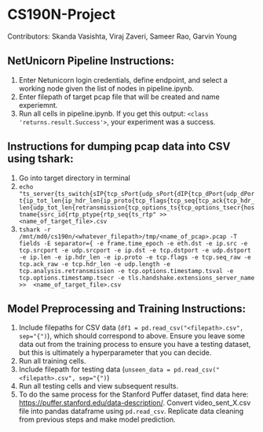 # CS190N-Project
Contributors: Skanda Vasishta, Viraj Zaveri, Sameer Rao, Garvin Young
## NetUnicorn Pipeline Instructions:
  1. Enter Netunicorn login credentials, define endpoint, and select a working node given the list of nodes in pipeline.ipynb.
  2. Enter filepath of target pcap file that will be created and name experiemnt.
  3. Run all cells in pipeline.ipynb. If you get this output: ```<class 'returns.result.Success'>```, your experiment was a success. 
## Instructions for dumping pcap data into CSV using tshark:
  1. Go into target directory in terminal
  2. ```echo "ts_server{ts_switch{sIP{tcp_sPort{udp_sPort{dIP{tcp_dPort{udp_dPort{ip_tot_len{ip_hdr_len{ip_proto{tcp_flags{tcp_seq{tcp_ack{tcp_hdr_len{udp_tot_len{retransmission{tcp_options_ts{tcp_options_tsecr{hostname{ssrc_id{rtp_ptype{rtp_seq{ts_rtp" >> <name_of_target_file>.csv```
  4. ```tshark -r /mnt/md0/cs190n/<whatever_filepath>/tmp/<name_of_pcap>.pcap -T fields -E separator={ -e frame.time_epoch -e eth.dst -e ip.src -e tcp.srcport -e udp.srcport -e ip.dst -e tcp.dstport -e udp.dstport -e ip.len -e ip.hdr_len -e ip.proto -e tcp.flags -e tcp.seq_raw -e tcp.ack_raw -e tcp.hdr_len -e udp.length -e tcp.analysis.retransmission -e tcp.options.timestamp.tsval -e tcp.options.timestamp.tsecr -e tls.handshake.extensions_server_name >>  <name_of_target_file>.csv```
## Model Preprocessing and Training Instructions:
  1. Include filepaths for CSV data (```df1 = pd.read_csv("<filepath>.csv", sep="{")```), which should correspond to above. Ensure you leave some data out from the training process to ensure you have a testing dataset, but this is ultimately a hyperparameter that you can decide.
  2. Run all training cells.
  3. Include filepath for testing data (```unseen_data = pd.read_csv("<filepath>.csv", sep="{")```)
  4. Run all testing cells and view subsequent results.
  5. To do the same process for the Stanford Puffer dataset, find data here: https://puffer.stanford.edu/data-description/. Convert video_sent_X.csv file into pandas dataframe using ```pd.read_csv```. Replicate data cleaning from previous steps and make model prediction.

